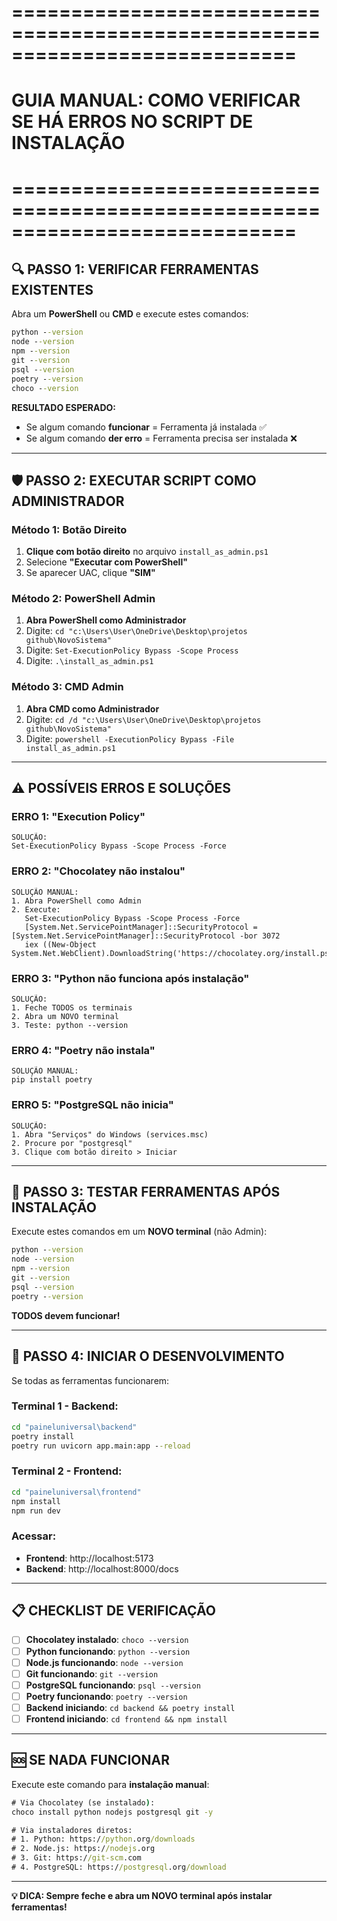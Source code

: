 # ============================================================================

# GUIA MANUAL: COMO VERIFICAR SE HÁ ERROS NO SCRIPT DE INSTALAÇÃO

# ============================================================================

## 🔍 PASSO 1: VERIFICAR FERRAMENTAS EXISTENTES

Abra um **PowerShell** ou **CMD** e execute estes comandos:

```cmd
python --version
node --version
npm --version
git --version
psql --version
poetry --version
choco --version
```

**RESULTADO ESPERADO:**

- Se algum comando **funcionar** = Ferramenta já instalada ✅
- Se algum comando **der erro** = Ferramenta precisa ser instalada ❌

---

## 🛡️ PASSO 2: EXECUTAR SCRIPT COMO ADMINISTRADOR

### Método 1: Botão Direito

1. **Clique com botão direito** no arquivo `install_as_admin.ps1`
2. Selecione **"Executar com PowerShell"**
3. Se aparecer UAC, clique **"SIM"**

### Método 2: PowerShell Admin

1. **Abra PowerShell como Administrador**
2. Digite: `cd "c:\Users\User\OneDrive\Desktop\projetos github\NovoSistema"`
3. Digite: `Set-ExecutionPolicy Bypass -Scope Process`
4. Digite: `.\install_as_admin.ps1`

### Método 3: CMD Admin

1. **Abra CMD como Administrador**
2. Digite: `cd /d "c:\Users\User\OneDrive\Desktop\projetos github\NovoSistema"`
3. Digite: `powershell -ExecutionPolicy Bypass -File install_as_admin.ps1`

---

## ⚠️ POSSÍVEIS ERROS E SOLUÇÕES

### ERRO 1: "Execution Policy"

```
SOLUÇÃO:
Set-ExecutionPolicy Bypass -Scope Process -Force
```

### ERRO 2: "Chocolatey não instalou"

```
SOLUÇÃO MANUAL:
1. Abra PowerShell como Admin
2. Execute:
   Set-ExecutionPolicy Bypass -Scope Process -Force
   [System.Net.ServicePointManager]::SecurityProtocol = [System.Net.ServicePointManager]::SecurityProtocol -bor 3072
   iex ((New-Object System.Net.WebClient).DownloadString('https://chocolatey.org/install.ps1'))
```

### ERRO 3: "Python não funciona após instalação"

```
SOLUÇÃO:
1. Feche TODOS os terminais
2. Abra um NOVO terminal
3. Teste: python --version
```

### ERRO 4: "Poetry não instala"

```
SOLUÇÃO MANUAL:
pip install poetry
```

### ERRO 5: "PostgreSQL não inicia"

```
SOLUÇÃO:
1. Abra "Serviços" do Windows (services.msc)
2. Procure por "postgresql"
3. Clique com botão direito > Iniciar
```

---

## 🧪 PASSO 3: TESTAR FERRAMENTAS APÓS INSTALAÇÃO

Execute estes comandos em um **NOVO terminal** (não Admin):

```cmd
python --version
node --version
npm --version
git --version
psql --version
poetry --version
```

**TODOS devem funcionar!**

---

## 🚀 PASSO 4: INICIAR O DESENVOLVIMENTO

Se todas as ferramentas funcionarem:

### Terminal 1 - Backend:

```cmd
cd "paineluniversal\backend"
poetry install
poetry run uvicorn app.main:app --reload
```

### Terminal 2 - Frontend:

```cmd
cd "paineluniversal\frontend"
npm install
npm run dev
```

### Acessar:

- **Frontend**: http://localhost:5173
- **Backend**: http://localhost:8000/docs

---

## 📋 CHECKLIST DE VERIFICAÇÃO

- [ ] **Chocolatey instalado**: `choco --version`
- [ ] **Python funcionando**: `python --version`
- [ ] **Node.js funcionando**: `node --version`
- [ ] **Git funcionando**: `git --version`
- [ ] **PostgreSQL funcionando**: `psql --version`
- [ ] **Poetry funcionando**: `poetry --version`
- [ ] **Backend iniciando**: `cd backend && poetry install`
- [ ] **Frontend iniciando**: `cd frontend && npm install`

---

## 🆘 SE NADA FUNCIONAR

Execute este comando para **instalação manual**:

```cmd
# Via Chocolatey (se instalado):
choco install python nodejs postgresql git -y

# Via instaladores diretos:
# 1. Python: https://python.org/downloads
# 2. Node.js: https://nodejs.org
# 3. Git: https://git-scm.com
# 4. PostgreSQL: https://postgresql.org/download
```

---

**💡 DICA: Sempre feche e abra um NOVO terminal após instalar ferramentas!**
